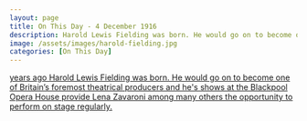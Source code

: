 ```yaml
---
layout: page
title: On This Day - 4 December 1916
description: Harold Lewis Fielding was born. He would go on to become one of Britain’s foremost theatrical producers and he's shows at the Blackpool Opera House provide Lena Zavaroni among many others the opportunity to perform on stage regularly.
image: /assets/images/harold-fielding.jpg
categories: [On This Day]
---
```


[<span id="age1"></span> years ago Harold Lewis Fielding was born. He would go on to become one of Britain’s foremost theatrical producers and he's shows at the Blackpool Opera House provide Lena Zavaroni among many others the opportunity to perform on stage regularly.](/biography/harold-fielding)

<!-- Script for calculating number of years ago -->
<script>
var dob = '19161204';
var year = Number(dob.substr(0, 4));
var month = Number(dob.substr(4, 2)) - 1;
var day = Number(dob.substr(6, 2));
var today = new Date();
var age1 = today.getFullYear() - year;
if (today.getMonth() < month || (today.getMonth() == month && today.getDate() < day)) {
age1--;
}
document.getElementById("age1").innerHTML=age1;
</script>

